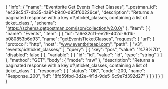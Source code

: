 {
  "info": {
    "name": "Eventbrite Get Events  Ticket Classes",
    "_postman_id": "e429c547-db35-4a9f-b940-d95ff60226ce",
    "description": "Returns a paginated response with a key of\nticket_classes, containing a list of ticket_class.",
    "schema": "https://schema.getpostman.com/json/collection/v2.0.0/"
  },
  "item": [
    {
      "name": "Events",
      "item": [
        {
          "id": "a6e32c11-ee29-402d-9d1b-b080853b6d93",
          "name": "getEventsTicketClasses",
          "request": {
            "url": {
              "protocol": "http",
              "host": "www.eventbriteapi.com",
              "path": [
                "v3",
                "events/:id/ticket_classes/"
              ],
              "query": [
                {
                  "key": "pos",
                  "value": "%7B%7D",
                  "disabled": false
                }
              ],
              "variable": [
                {
                  "id": "id",
                  "value": "id",
                  "type": "string"
                }
              ]
            },
            "method": "GET",
            "body": {
              "mode": "raw"
            },
            "description": "Returns a paginated response with a key of\nticket_classes, containing a list of ticket_class."
          },
          "response": [
            {
              "status": "OK",
              "code": 200,
              "name": "Response_200",
              "id": "8fd59fbd-3d2e-4f1d-9de5-9c9e7d392d27"
            }
          ]
        }
      ]
    }
  ]
}